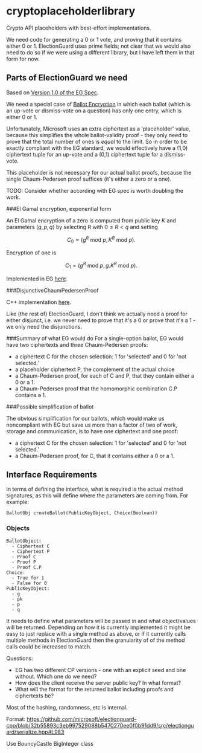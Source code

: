 # cryptoplaceholderlibrary
Crypto API placeholders with best-effort implementations.

We need code for generating a 0 or 1 vote, and proving that it contains either 0 or 1. ElectionGuard uses prime fields; not clear that we would also need to do so if we were using a different library, but I have left them in that form for now.

## Parts of ElectionGuard we need

Based on [Version 1.0 of the EG Spec](https://github.com/microsoft/electionguard/releases/download/v1.0/EG_spec_v1_0.pdf).

We need a special case of [Ballot Encryption](https://www.electionguard.vote/spec/web/6_Ballot_Encryption/) in which each ballot (which is an up-vote or dismiss-vote on a question) has only one entry, which is either 0 or 1.

Unfortunately, Microsoft uses an extra ciphertext as a 'placeholder' value, because this simplifies the whole ballot-validity proof - they only need to prove that the total number of ones is *equal* to the limit. So in order to be exactly compliant with the EG standard, we would effectively have a (1,0) ciphertext tuple for an up-vote and a (0,1) ciphertext tuple for a dismiss-vote.

This placeholder is not necessary for our actual ballot proofs, because the single Chaum-Pedersen proof suffices (it's either a zero or a one). 

TODO: Consider whether according with EG spec is worth doubling the work.

###El Gamal encryption, exponential form

An El Gamal encryption of a zero is computed from public key $K$ and parameters $(g,p,q)$ by selecting R with $`0 \leq R < q`$ and setting

```math
C_0 = (g^R \text{ mod } p, K^R \text{ mod } p).
```

Encryption of one is

$$ C_1 = (g^R \text{ mod } p, g . K^R \text{ mod } p).$$



Implemented in EG [here](https://github.com/microsoft/electionguard-cpp/blob/main/bindings/netstandard/ElectionGuard/ElectionGuard.Encryption/ElGamal.cs).




###DisjunctiveChaumPedersenProof


C++ implementation [here](https://github.com/microsoft/electionguard-cpp/blob/main/src/electionguard/chaum_pedersen.cpp).

Like (the rest of) ElectionGuard, I don't think we actually need a proof for either disjunct, i.e. we never need to prove that it's a 0 or prove that it's a 1 - we only need the disjunctions.

###Summary of what EG would do
For a single-option ballot, EG would have two
ciphertexts and three Chaum-Pedersen proofs:

- a ciphertext C for the chosen selection: 1 for 'selected' and 0 for 'not selected.'
- a placeholder ciphertext P, the complement of the actual choice
- a Chaum-Pedersen proof, for each of C and P, that they contain either a 0 or a 1.
- a Chaum-Pedersen proof that the homomorphic combination C.P contains a 1.

###Possible simplification of ballot

The obvious simplification for our ballots, which would make us noncompliant with EG but save us more than a factor of two of work, storage and communication, is to have one ciphertext and one proof:

- a ciphertext C for the chosen selection: 1 for 'selected' and 0 for 'not selected.'
- a Chaum-Pedersen proof, for   C, that it contains either a 0 or a 1.

## Interface Requirements
In terms of defining the interface, what is required is the actual method signatures, as this will define where the parameters are coming from. For example:

`BallotObj createBallot(PublicKeyObject, Choice(Boolean))`

### Objects
```
BallotObject:
  - Ciphertext C
  - Ciphertext P
  - Proof C
  - Proof P
  - Proof C.P
Choice:
  - True for 1
  - False for 0
PublicKeyObject:
  - g
  - pk
  - p
  - q
 ```
 It needs to define what parameters will be passed in and what object/values will be returned. Depending on how it is currently implemented it might be easy to just replace with a single method as above, or if it currently calls multiple methods in ElectionGuard then the granularity of of the method calls could be increased to match.
 
 Questions:
 
 - EG has two different CP versions - one with an explicit seed and one without. Which one do we need?
 - How does the client receive the server public key? In what format?
 - What will the format for the returned ballot including proofs and ciphertexts be?
 
 Most of the hashing, randomness, etc is internal.
 
 Format: https://github.com/microsoft/electionguard-cpp/blob/32b55893c3eb997529088b5470270ee0f0b91dd9/src/electionguard/serialize.hpp#L983
 
Use BouncyCastle BigInteger class
